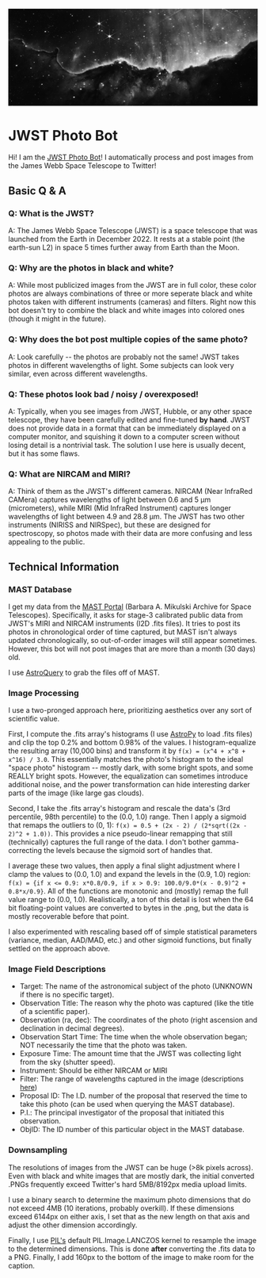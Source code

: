 ![samele photo](banner.png)

# JWST Photo Bot

Hi! I am the [JWST Photo Bot](https://twitter.com/JWSTPhotoBot)! I automatically process and post images from the James Webb Space Telescope to Twitter!

## Basic Q & A

### Q: What is the JWST?
A: The James Webb Space Telescope (JWST) is a space telescope that was launched from the Earth in December 2022. It rests at a stable point (the earth-sun L2) in space 5 times further away from Earth than the Moon.

### Q: Why are the photos in black and white?
A: While most publicized images from the JWST are in full color, these color photos are always combinations of three or more seperate black and white photos taken with different instruments (cameras) and filters. Right now this bot doesn't try to combine the black and white images into colored ones (though it might in the future).

### Q: Why does the bot post multiple copies of the same photo?
A: Look carefully -- the photos are probably not the same! JWST takes photos in different wavelengths of light. Some subjects can look very similar, even across different wavelengths.

### Q: These photos look bad / noisy / overexposed!
A: Typically, when you see images from JWST, Hubble, or any other space telescope, they have been carefully edited and fine-tuned **by hand**. JWST does not provide data in a format that can be immediately displayed on a computer monitor, and squishing it down to a computer screen without losing detail is a nontrivial task. The solution I use here is usually decent, but it has some flaws.

### Q: What are NIRCAM and MIRI?
A: Think of them as the JWST's different cameras. NIRCAM (Near InfraRed CAMera) captures wavelengths of light between 0.6 and 5 μm (micrometers), while MIRI (Mid InfraRed Instrument) captures longer wavelengths of light between 4.9 and 28.8 μm. The JWST has two other instruments (NIRISS and NIRSpec), but these are designed for spectroscopy, so photos made with their data are more confusing and less appealing to the public.

## Technical Information

### MAST Database
I get my data from the [MAST Portal](https://mast.stsci.edu/portal/Mashup/Clients/Mast/Portal.html) (Barbara A. Mikulski Archive for Space Telescopes). Specifically, it asks for stage-3 calibrated public data from JWST's MIRI and NIRCAM instruments (I2D .fits files). It tries to post its photos in chronological order of time captured, but MAST isn't always updated chronologically, so out-of-order images will still appear sometimes. However, this bot will not post images that are more than a month (30 days) old.

I use [AstroQuery](https://astroquery.readthedocs.io/en/latest/) to grab the files off of MAST.

### Image Processing
I use a two-pronged approach here, prioritizing aesthetics over any sort of scientific value.

First, I compute the .fits array's histograms (I use [AstroPy](https://www.astropy.org/) to load .fits files) and clip the top 0.2% and bottom 0.98% of the values. I histogram-equalize the resulting array (10,000 bins) and transform it by `f(x) = (x^4 + x^8 + x^16) / 3.0`. This essentially matches the photo's histogram to the ideal "space photo" histogram -- mostly dark, with some bright spots, and some REALLY bright spots. However, the equalization can sometimes introduce additional noise, and the power transformation can hide interesting darker parts of the image (like large gas clouds).

Second, I take the .fits array's histogram and rescale the data's (3rd percentile, 98th percentile) to the (0.0, 1.0) range. Then I apply a sigmoid that remaps the outliers to (0, 1): `f(x) = 0.5 + (2x - 2) / (2*sqrt((2x - 2)^2 + 1.0))`. This provides a nice pseudo-linear remapping that still (technically) captures the full range of the data. I don't bother gamma-correcting the levels because the sigmoid sort of handles that.

I average these two values, then apply a final slight adjustment where I clamp the values to (0.0, 1.0) and expand the levels in the (0.9, 1.0) region: `f(x) = {if x <= 0.9: x*0.8/0.9, if x > 0.9: 100.0/9.0*(x - 0.9)^2 + 0.8*x/0.9}`. All of the functions are monotonic and (mostly) remap the full value range to (0.0, 1.0). Realistically, a ton of this detail is lost when the 64 bit floating-point values are converted to bytes in the .png, but the data is mostly recoverable before that point.

I also experimented with rescaling based off of simple statistical parameters (variance, median, AAD/MAD, etc.) and other sigmoid functions, but finally settled on the approach above.

### Image Field Descriptions
* Target: The name of the astronomical subject of the photo (UNKNOWN if there is no specific target).
* Observation Title: The reason why the photo was captured (like the title of a scientific paper).
* Observation (ra, dec): The coordinates of the photo (right ascension and declination in decimal degrees).
* Observation Start Time: The time when the whole observation began; NOT necessarily the time that the photo was taken.
* Exposure Time: The amount time that the JWST was collecting light from the sky (shutter speed).
* Instrument: Should be either NIRCAM or MIRI
* Filter: The range of wavelengths captured in the image (descriptions [here](https://jwst-docs.stsci.edu/jwst-near-infrared-camera/nircam-instrumentation/nircam-filters))
* Proposal ID: The I.D. number of the proposal that reserved the time to take this photo (can be used when querying the MAST database).
* P.I.: The principal investigator of the proposal that initiated this observation.
* ObjID: The ID number of this particular object in the MAST database.

### Downsampling
The resolutions of images from the JWST can be huge (>8k pixels across). Even with black and white images that are mostly dark, the initial converted .PNGs frequently exceed Twitter's hard 5MB/8192px media upload limits.

I use a binary search to determine the maximum photo dimensions that do not exceed 4MB (10 iterations, probably overkill). If these dimensions exceed 6144px on either axis, I set that as the new length on that axis and adjust the other dimension accordingly.

Finally, I use [PIL's](https://pillow.readthedocs.io/en/stable/) default PIL.Image.LANCZOS kernel to resample the image to the determined dimensions. This is done **after** converting the .fits data to a PNG. Finally, I add 160px to the bottom of the image to make room for the caption.

